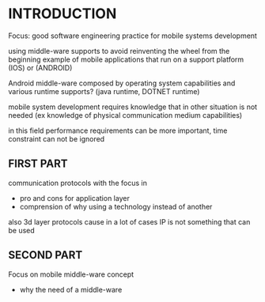# INTRODUCTION

Focus:  good software engineering practice for  mobile systems development

using middle-ware supports to avoid reinventing the wheel from the beginning example of mobile applications that run on a support platform (IOS) or (ANDROID)

Android middle-ware composed by operating system capabilities and various runtime supports? (java runtime, DOTNET runtime)

mobile system development requires knowledge that in other situation is not needed (ex knowledge of physical communication medium capabilities) 

in this field performance requirements can be more important, time constraint can not be ignored

## FIRST PART

communication protocols with the focus in 

- pro and cons for application layer
- comprension of why using a technology instead of another

also 3d layer protocols cause in a lot of cases IP is not something that can be used

## SECOND PART

Focus on mobile middle-ware concept

- why the need of a middle-ware
